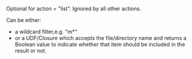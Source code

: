 Optional for action = "list". Ignored by all other actions. 

Can be either:
-  a wildcard filter,e.g. "m*" 
- or a UDF/Closure which accepts the file/directory name and returns a Boolean value to indicate
whether that item should be included in the result or not.